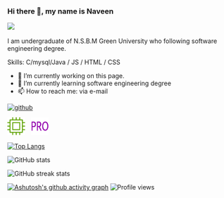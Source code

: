 ### Hi there 👋, my name is Naveen
![](https://arturssmirnovs.github.io/github-profile-readsdme-generator/images/banner.png)

I am undergraduate of N.S.B.M Green University who following software engineering degree.

Skills: C/mysql/Java / JS / HTML / CSS

- 🔭 I’m currently working on this page. 
- 🌱 I’m currently learning software engineering degree 
- 📫 How to reach me: via e-mail 


[<img src='https://cdn.jsdelivr.net/npm/simple-icons@3.0.1/icons/github.svg' alt='github' height='40'>](https://github.com/NaveenSilva)  

<a href='https://docs.github.com/en/developers'><img src='https://raw.githubusercontent.com/acervenky/animated-github-badges/master/assets/devbadge.gif' width='40' height='40'></a> <a href='https://github.com/pricing'><img src='https://raw.githubusercontent.com/acervenky/animated-github-badges/master/assets/pro.gif' width='40' height='40'></a>



[![Top Langs](https://github-readme-stats.vercel.app/api/top-langs/?username=NaveenSilva)](https://github.com/anuraghazra/github-readme-stats)


![GitHub stats](https://github-readme-stats.vercel.app/api?username=NaveenSilva&show_icons=true)  


![GitHub streak stats](https://github-readme-streak-stats.herokuapp.com/?user=NaveenSilva)  


[![Ashutosh's github activity graph](https://activity-graph.herokuapp.com/graph?username=NaveenSilva&theme=react-dark)](https://github.com/NaveenSilva/github-readme-activity-graph)
![Profile views](https://gpvc.arturio.dev/NaveenSilva)  

